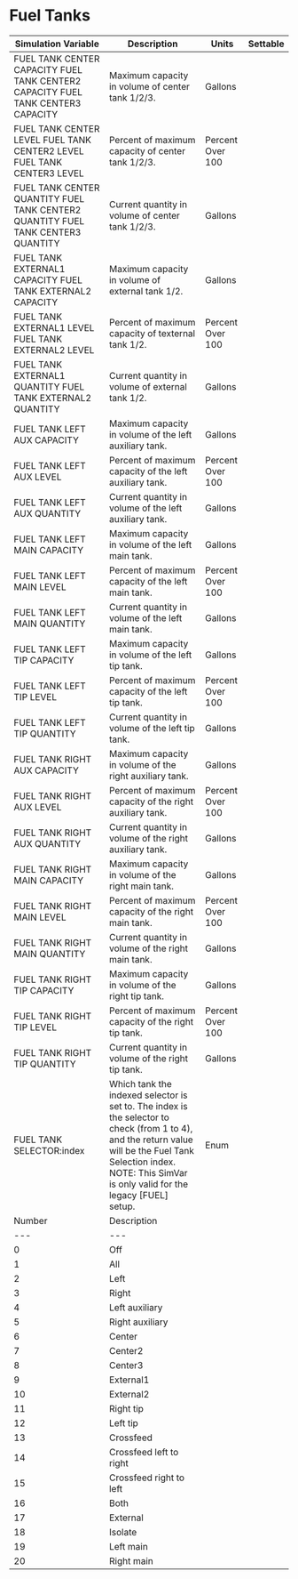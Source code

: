 # Fuel Tanks

| Simulation Variable | Description | Units | Settable |
| --- | --- | --- | --- |
| FUEL TANK CENTER CAPACITY FUEL TANK CENTER2 CAPACITY FUEL TANK CENTER3 CAPACITY | Maximum capacity in volume of center tank 1/2/3. | Gallons |  |
| FUEL TANK CENTER LEVEL FUEL TANK CENTER2 LEVEL FUEL TANK CENTER3 LEVEL | Percent of maximum capacity of center tank 1/2/3. | Percent Over 100 |  |
| FUEL TANK CENTER QUANTITY FUEL TANK CENTER2 QUANTITY FUEL TANK CENTER3 QUANTITY | Current quantity in volume of center tank 1/2/3. | Gallons |  |
| FUEL TANK EXTERNAL1 CAPACITY FUEL TANK EXTERNAL2 CAPACITY | Maximum capacity in volume of external tank 1/2. | Gallons |  |
| FUEL TANK EXTERNAL1 LEVEL FUEL TANK EXTERNAL2 LEVEL | Percent of maximum capacity of texternal tank 1/2. | Percent Over 100 |  |
| FUEL TANK EXTERNAL1 QUANTITY FUEL TANK EXTERNAL2 QUANTITY | Current quantity in volume of external tank 1/2. | Gallons |  |
| FUEL TANK LEFT AUX CAPACITY | Maximum capacity in volume of the left auxiliary tank. | Gallons |  |
| FUEL TANK LEFT AUX LEVEL | Percent of maximum capacity of the left auxiliary tank. | Percent Over 100 |  |
| FUEL TANK LEFT AUX QUANTITY | Current quantity in volume of the left auxiliary tank. | Gallons |  |
| FUEL TANK LEFT MAIN CAPACITY | Maximum capacity in volume of the left main tank. | Gallons |  |
| FUEL TANK LEFT MAIN LEVEL | Percent of maximum capacity of the left main tank. | Percent Over 100 |  |
| FUEL TANK LEFT MAIN QUANTITY | Current quantity in volume of the left main tank. | Gallons |  |
| FUEL TANK LEFT TIP CAPACITY | Maximum capacity in volume of the left tip tank. | Gallons |  |
| FUEL TANK LEFT TIP LEVEL | Percent of maximum capacity of the left tip tank. | Percent Over 100 |  |
| FUEL TANK LEFT TIP QUANTITY | Current quantity in volume of the left tip tank. | Gallons |  |
| FUEL TANK RIGHT AUX CAPACITY | Maximum capacity in volume of the right auxiliary tank. | Gallons |  |
| FUEL TANK RIGHT AUX LEVEL | Percent of maximum capacity of the right auxiliary tank. | Percent Over 100 |  |
| FUEL TANK RIGHT AUX QUANTITY | Current quantity in volume of the right auxiliary tank. | Gallons |  |
| FUEL TANK RIGHT MAIN CAPACITY | Maximum capacity in volume of the right main tank. | Gallons |  |
| FUEL TANK RIGHT MAIN LEVEL | Percent of maximum capacity of the right main tank. | Percent Over 100 |  |
| FUEL TANK RIGHT MAIN QUANTITY | Current quantity in volume of the right main tank. | Gallons |  |
| FUEL TANK RIGHT TIP CAPACITY | Maximum capacity in volume of the right tip tank. | Gallons |  |
| FUEL TANK RIGHT TIP LEVEL | Percent of maximum capacity of the right tip tank. | Percent Over 100 |  |
| FUEL TANK RIGHT TIP QUANTITY | Current quantity in volume of the right tip tank. | Gallons |  |
| FUEL TANK SELECTOR:index | Which tank the indexed selector is set to. The index is the selector to check (from 1 to 4), and the return value will be the Fuel Tank Selection index. NOTE: This SimVar is only valid for the legacy [FUEL] setup. | Enum |  |
| Number | Description |
| --- | --- |
| 0 | Off |
| 1 | All |
| 2 | Left |
| 3 | Right |
| 4 | Left auxiliary |
| 5 | Right auxiliary |
| 6 | Center |
| 7 | Center2 |
| 8 | Center3 |
| 9 | External1 |
| 10 | External2 |
| 11 | Right tip |
| 12 | Left tip |
| 13 | Crossfeed |
| 14 | Crossfeed left to right |
| 15 | Crossfeed right to left |
| 16 | Both |
| 17 | External |
| 18 | Isolate |
| 19 | Left main |
| 20 | Right main |